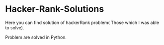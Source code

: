 # Hacker-Rank-Solutions
Here you can find solution of hackerRank problem( Those which I was able to solve).

Problem are solved in Python.
